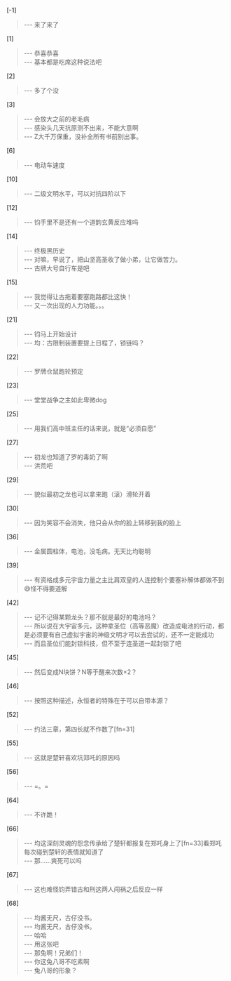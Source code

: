 
[-1] 
>--- 来了来了<br>

[1] 
>--- 恭喜恭喜<br>
>--- 基本都是吃席这种说法吧<br>

[2] 
>--- 多了个没<br>

[3] 
>--- 会放大之前的老毛病<br>
>--- 感染头几天抗原测不出来，不能大意啊<br>
>--- Z大千万保重，没补全所有书前别出事。<br>

[6] 
>--- 电动车速度<br>

[10] 
>--- 二级文明水平，可以对抗四阶以下<br>

[12] 
>--- 钧手里不是还有一个道韵玄黄反应堆吗<br>

[14] 
>--- 终极黑历史<br>
>--- 对嘛，早说了，把山坚高圣收了做小弟，让它做苦力。<br>
>--- 古牌大号自行车是吧<br>

[15] 
>--- 我觉得让古拖着要塞跑路都比这快！<br>
>--- 又一次出现的人力功能。。。<br>

[21] 
>--- 钧马上开始设计<br>
>--- 均：古限制装置要提上日程了，锁链吗？<br>

[22] 
>--- 罗牌仓鼠跑轮预定<br>

[23] 
>--- 堂堂战争之主如此卑微dog<br>

[25] 
>--- 用我们高中班主任的话来说，就是“必须自愿”<br>

[27] 
>--- 初龙也知道了罗的毒奶了啊<br>
>--- 洪荒吧<br>

[29] 
>--- 貌似最初之龙也可以拿来跑（滚）滑轮开着<br>

[30] 
>--- 因为笑容不会消失，他只会从你的脸上转移到我的脸上<br>

[36] 
>--- 金属圆柱体，电池，没毛病。无天比均聪明<br>

[39] 
>--- 有资格成多元宇宙力量之主比肩双皇的人连控制个要塞补解体都做不到😅怪不得要道解<br>

[42] 
>--- 记不记得某颗龙头？那不就是最好的电池吗？<br>
>--- 所以说在大宇宙多元，这种拿圣位（高等恶魔）改造成电池的行动，都是必须要有自己虚拟宇宙的神级文明才可以去尝试的，还不一定能成功<br>
>--- 而且圣位们能封锁科技，但不至于连圣道一起封锁了吧<br>

[45] 
>--- 然后变成N块饼？N等于醒来次数×2？<br>

[46] 
>--- 按照这种描述，永恒者的特殊在于可以自带本源？<br>

[52] 
>--- 约法三章，第四长就不作数了[fn=31]<br>

[55] 
>--- 这就是楚轩喜欢坑郑吒的原因吗<br>

[56] 
>--- =。=<br>

[64] 
>--- 不许跪！<br>

[66] 
>--- 均这深刻灵魂的怨念传承给了楚轩都报复在郑吒身上了[fn=33]看郑吒每次碰到楚轩的表情就知道了<br>
>--- 那……爽死可以吗<br>

[67] 
>--- 这也难怪钧弄错古和刑这两人闯祸之后反应一样<br>

[68] 
>--- 均酱无尺，古仔没书。<br>
>--- 均酱无尺，古仔没书。<br>
>--- 哈哈<br>
>--- 用这张吧<br>
>--- 那兔啊！兄弟们！<br>
>--- 你这兔八哥不吃素啊<br>
>--- 兔八哥的形象？<br>

